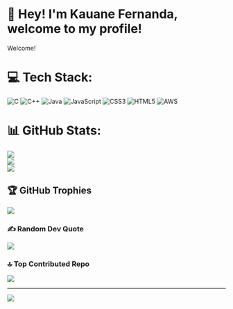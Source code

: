 # 💫 Hey! I'm Kauane Fernanda, welcome to my profile!
Welcome!


# 💻 Tech Stack:
![C](https://img.shields.io/badge/c-%2300599C.svg?style=flat&logo=c&logoColor=white) ![C++](https://img.shields.io/badge/c++-%2300599C.svg?style=flat&logo=c%2B%2B&logoColor=white) ![Java](https://img.shields.io/badge/java-%23ED8B00.svg?style=flat&logo=openjdk&logoColor=white) ![JavaScript](https://img.shields.io/badge/javascript-%23323330.svg?style=flat&logo=javascript&logoColor=%23F7DF1E) ![CSS3](https://img.shields.io/badge/css3-%231572B6.svg?style=flat&logo=css3&logoColor=white) ![HTML5](https://img.shields.io/badge/html5-%23E34F26.svg?style=flat&logo=html5&logoColor=white) ![AWS](https://img.shields.io/badge/AWS-%23FF9900.svg?style=flat&logo=amazon-aws&logoColor=white)
# 📊 GitHub Stats:
![](https://github-readme-stats.vercel.app/api?username=KauaneFernanda&theme=radical&hide_border=false&include_all_commits=false&count_private=false)<br/>
![](https://github-readme-streak-stats.herokuapp.com/?user=KauaneFernanda&theme=radical&hide_border=false)<br/>
![](https://github-readme-stats.vercel.app/api/top-langs/?username=KauaneFernanda&theme=radical&hide_border=false&include_all_commits=false&count_private=false&layout=compact)

## 🏆 GitHub Trophies
![](https://github-profile-trophy.vercel.app/?username=KauaneFernanda&theme=radical&no-frame=false&no-bg=true&margin-w=4)

### ✍️ Random Dev Quote
![](https://quotes-github-readme.vercel.app/api?type=horizontal&theme=radical)

### 🔝 Top Contributed Repo
![](https://github-contributor-stats.vercel.app/api?username=KauaneFernanda&limit=5&theme=radical&combine_all_yearly_contributions=true)

---
[![](https://visitcount.itsvg.in/api?id=KauaneFernanda&icon=3&color=1)](https://visitcount.itsvg.in)

<!-- Proudly created with GPRM ( https://gprm.itsvg.in ) -->
